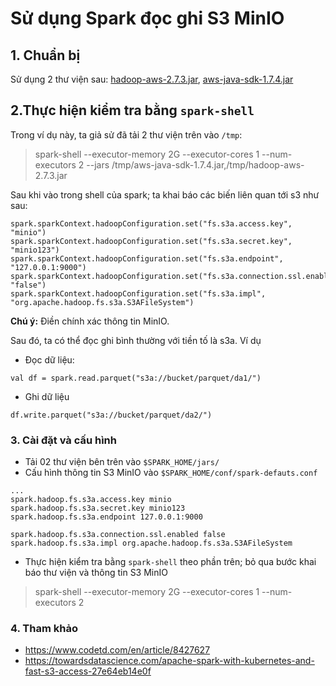 # Sử dụng Spark đọc ghi S3 MinIO

## 1. Chuẩn bị

Sử dụng 2 thư viện sau: [hadoop-aws-2.7.3.jar](https://repo1.maven.org/maven2/org/apache/hadoop/hadoop-aws/2.7.3/), [aws-java-sdk-1.7.4.jar](https://repo1.maven.org/maven2/com/amazonaws/aws-java-sdk/1.7.4/)

## 2.Thực hiện kiểm tra bằng `spark-shell`

Trong ví dụ này, ta giả sử đã tải 2 thư viện trên vào `/tmp`:

> spark-shell --executor-memory 2G --executor-cores 1 --num-executors 2 --jars /tmp/aws-java-sdk-1.7.4.jar,/tmp/hadoop-aws-2.7.3.jar

Sau khi vào trong shell của spark; ta khai báo các biến liên quan tới s3 như sau:

```
spark.sparkContext.hadoopConfiguration.set("fs.s3a.access.key", "minio")
spark.sparkContext.hadoopConfiguration.set("fs.s3a.secret.key", "minio123")
spark.sparkContext.hadoopConfiguration.set("fs.s3a.endpoint", "127.0.0.1:9000")
spark.sparkContext.hadoopConfiguration.set("fs.s3a.connection.ssl.enabled", "false")
spark.sparkContext.hadoopConfiguration.set("fs.s3a.impl", "org.apache.hadoop.fs.s3a.S3AFileSystem")
```

**Chú ý:** Điền chính xác thông tin MinIO.

Sau đó, ta có thể đọc ghi bình thường với tiền tố là s3a. Ví dụ

- Đọc dữ liệu:

```
val df = spark.read.parquet("s3a://bucket/parquet/da1/")
```

- Ghi dữ liệu

```
df.write.parquet("s3a://bucket/parquet/da2/")
```

### 3. Cài đặt và cấu hình

- Tải 02 thư viện bên trên vào `$SPARK_HOME/jars/`
- Cấu hình thông tin S3 MinIO vào `$SPARK_HOME/conf/spark-defauts.conf`

```
...
spark.hadoop.fs.s3a.access.key minio
spark.hadoop.fs.s3a.secret.key minio123
spark.hadoop.fs.s3a.endpoint 127.0.0.1:9000

spark.hadoop.fs.s3a.connection.ssl.enabled false
spark.hadoop.fs.s3a.impl org.apache.hadoop.fs.s3a.S3AFileSystem
```
- Thực hiện kiểm tra bằng `spark-shell` theo phần trên; bỏ qua bước khai báo thư viện và thông tin S3 MinIO

> spark-shell --executor-memory 2G --executor-cores 1 --num-executors 2


### 4. Tham khảo
- https://www.codetd.com/en/article/8427627
- https://towardsdatascience.com/apache-spark-with-kubernetes-and-fast-s3-access-27e64eb14e0f
